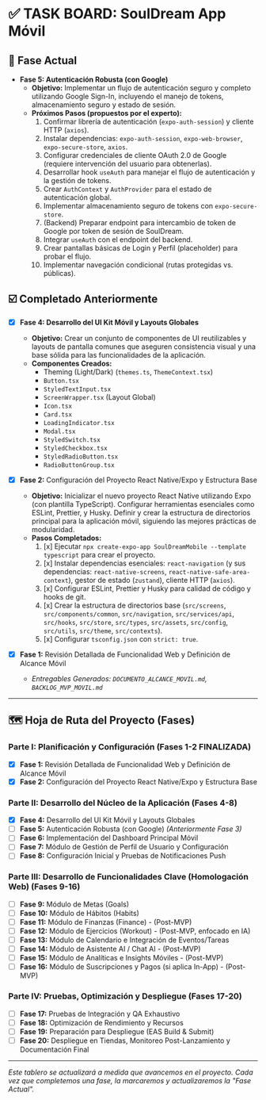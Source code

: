 # ✅ TASK BOARD: SoulDream App Móvil

## 🚀 Fase Actual

*   **Fase 5: Autenticación Robusta (con Google)**
    *   **Objetivo:** Implementar un flujo de autenticación seguro y completo utilizando Google Sign-In, incluyendo el manejo de tokens, almacenamiento seguro y estado de sesión.
    *   **Próximos Pasos (propuestos por el experto):**
        1.  Confirmar librería de autenticación (`expo-auth-session`) y cliente HTTP (`axios`).
        2.  Instalar dependencias: `expo-auth-session`, `expo-web-browser`, `expo-secure-store`, `axios`.
        3.  Configurar credenciales de cliente OAuth 2.0 de Google (requiere intervención del usuario para obtenerlas).
        4.  Desarrollar hook `useAuth` para manejar el flujo de autenticación y la gestión de tokens.
        5.  Crear `AuthContext` y `AuthProvider` para el estado de autenticación global.
        6.  Implementar almacenamiento seguro de tokens con `expo-secure-store`.
        7.  (Backend) Preparar endpoint para intercambio de token de Google por token de sesión de SoulDream.
        8.  Integrar `useAuth` con el endpoint del backend.
        9.  Crear pantallas básicas de Login y Perfil (placeholder) para probar el flujo.
        10. Implementar navegación condicional (rutas protegidas vs. públicas).

## ☑️ Completado Anteriormente

*   [x] **Fase 4: Desarrollo del UI Kit Móvil y Layouts Globales**
    *   **Objetivo:** Crear un conjunto de componentes de UI reutilizables y layouts de pantalla comunes que aseguren consistencia visual y una base sólida para las funcionalidades de la aplicación.
    *   **Componentes Creados:**
        *   Theming (Light/Dark) (`themes.ts`, `ThemeContext.tsx`)
        *   `Button.tsx`
        *   `StyledTextInput.tsx`
        *   `ScreenWrapper.tsx` (Layout Global)
        *   `Icon.tsx`
        *   `Card.tsx`
        *   `LoadingIndicator.tsx`
        *   `Modal.tsx`
        *   `StyledSwitch.tsx`
        *   `StyledCheckbox.tsx`
        *   `StyledRadioButton.tsx`
        *   `RadioButtonGroup.tsx`

*   [x] **Fase 2:** Configuración del Proyecto React Native/Expo y Estructura Base
    *   **Objetivo:** Inicializar el nuevo proyecto React Native utilizando Expo (con plantilla TypeScript). Configurar herramientas esenciales como ESLint, Prettier, y Husky. Definir y crear la estructura de directorios principal para la aplicación móvil, siguiendo las mejores prácticas de modularidad.
    *   **Pasos Completados:**
        1.  [x] Ejecutar `npx create-expo-app SoulDreamMobile --template typescript` para crear el proyecto.
        2.  [x] Instalar dependencias esenciales: `react-navigation` (y sus dependencias: `react-native-screens`, `react-native-safe-area-context`), gestor de estado (`zustand`), cliente HTTP (`axios`).
        3.  [x] Configurar ESLint, Prettier y Husky para calidad de código y hooks de git.
        4.  [x] Crear la estructura de directorios base (`src/screens`, `src/components/common`, `src/navigation`, `src/services/api`, `src/hooks`, `src/store`, `src/types`, `src/assets`, `src/config`, `src/utils`, `src/theme`, `src/contexts`).
        5.  [x] Configurar `tsconfig.json` con `strict: true`.
*   [x] **Fase 1:** Revisión Detallada de Funcionalidad Web y Definición de Alcance Móvil
    *   *Entregables Generados: `DOCUMENTO_ALCANCE_MOVIL.md`, `BACKLOG_MVP_MOVIL.md`*

---

## 🗺️ Hoja de Ruta del Proyecto (Fases)

### Parte I: Planificación y Configuración (Fases 1-2 FINALIZADA)

*   [x] **Fase 1:** Revisión Detallada de Funcionalidad Web y Definición de Alcance Móvil
*   [x] **Fase 2:** Configuración del Proyecto React Native/Expo y Estructura Base

### Parte II: Desarrollo del Núcleo de la Aplicación (Fases 4-8)

*   [x] **Fase 4:** Desarrollo del UI Kit Móvil y Layouts Globales
*   [ ] **Fase 5:** Autenticación Robusta (con Google) *(Anteriormente Fase 3)*
*   [ ] **Fase 6:** Implementación del Dashboard Principal Móvil
*   [ ] **Fase 7:** Módulo de Gestión de Perfil de Usuario y Configuración
*   [ ] **Fase 8:** Configuración Inicial y Pruebas de Notificaciones Push

### Parte III: Desarrollo de Funcionalidades Clave (Homologación Web) (Fases 9-16)

*   [ ] **Fase 9:** Módulo de Metas (Goals)
*   [ ] **Fase 10:** Módulo de Hábitos (Habits)
*   [ ] **Fase 11:** Módulo de Finanzas (Finance) - (Post-MVP)
*   [ ] **Fase 12:** Módulo de Ejercicios (Workout) - (Post-MVP, enfocado en IA)
*   [ ] **Fase 13:** Módulo de Calendario e Integración de Eventos/Tareas
*   [ ] **Fase 14:** Módulo de Asistente AI / Chat AI - (Post-MVP)
*   [ ] **Fase 15:** Módulo de Analíticas e Insights Móviles - (Post-MVP)
*   [ ] **Fase 16:** Módulo de Suscripciones y Pagos (si aplica In-App) - (Post-MVP)

### Parte IV: Pruebas, Optimización y Despliegue (Fases 17-20)

*   [ ] **Fase 17:** Pruebas de Integración y QA Exhaustivo
*   [ ] **Fase 18:** Optimización de Rendimiento y Recursos
*   [ ] **Fase 19:** Preparación para Despliegue (EAS Build & Submit)
*   [ ] **Fase 20:** Despliegue en Tiendas, Monitoreo Post-Lanzamiento y Documentación Final

---

*Este tablero se actualizará a medida que avancemos en el proyecto. Cada vez que completemos una fase, la marcaremos y actualizaremos la "Fase Actual".* 